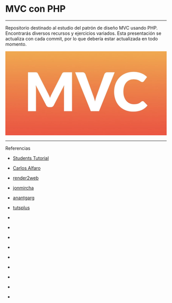 # MVC con PHP
---

Repositorio destinado al estudio del patrón de diseño MVC usando PHP. Encontrarás diversos recursos  y ejercicios variados. Esta presentación se actualiza con cada commit, por lo que debería estar actualizada en todo momento. 

![Alt text](./docs/img/mvc.jpeg) 



---

Referencias 

- [Students Tutorial](https://www.studentstutorial.com/php/mvc/intro)

- [Carlos Alfaro](https://www.youtube.com/playlist?list=PLH_tVOsiVGzlJtytLjp6h6hRpZCxl77-n)

- [render2web](https://www.youtube.com/watch?v=dRLRPi6ClMA&list=PLty0cFLf07jXQA5_P9rDMWjpEet2wTXN1)

- [jonmircha](https://www.youtube.com/playlist?list=PLvq-jIkSeTUZWYh18UN6Q9rfkoqy5A9Xn)

- [anantgarg](http://anantgarg.com/2009/03/13/write-your-own-php-mvc-framework-part-1/)

- [tutsplus](https://code.tutsplus.com/tutorials/create-a-php5-framework-part-1--net-520)

- []()

- []()

- []()

- []()

- []()

- []()

- []()

- []()

- []()



